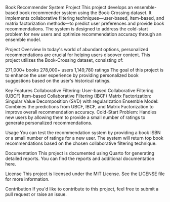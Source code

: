 Book Recommender System Project
This project develops an ensemble-based book recommender system using the Book-Crossing dataset. It implements collaborative filtering techniques—user-based, item-based, and matrix factorization methods—to predict user preferences and provide book recommendations. The system is designed to address the cold-start problem for new users and optimize recommendation accuracy through an ensemble model.

Project Overview
In today's world of abundant options, personalized recommendations are crucial for helping users discover content. This project utilizes the Book-Crossing dataset, consisting of:

271,000+ books
278,000+ users
1,149,780 ratings
The goal of this project is to enhance the user experience by providing personalized book suggestions based on the user's historical ratings.

Key Features
Collaborative Filtering:
User-based Collaborative Filtering (UBCF)
Item-based Collaborative Filtering (IBCF)
Matrix Factorization:
Singular Value Decomposition (SVD) with regularization
Ensemble Model: Combines the predictions from UBCF, IBCF, and Matrix Factorization to improve overall recommendation accuracy.
Cold-Start Problem: Handles new users by allowing them to provide a small number of ratings to generate personalized recommendations.

Usage
You can test the recommendation system by providing a book ISBN or a small number of ratings for a new user. The system will return top book recommendations based on the chosen collaborative filtering technique.

Documentation
This project is documented using Quarto for generating detailed reports. You can find the reports and additional documentation here.

License
This project is licensed under the MIT License. See the LICENSE file for more information.

Contribution
If you'd like to contribute to this project, feel free to submit a pull request or raise an issue.
